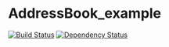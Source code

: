 AddressBook_example
===============

[![Build Status](https://travis-ci.org/shigemk2/AddressBook_example.png)](https://travis-ci.org/shigemk2/AddressBook_example)
[![Dependency Status](https://gemnasium.com/shigemk2/AddressBook_example.png)](https://gemnasium.com/shigemk2/AddressBook_example)

